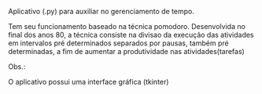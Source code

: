 Aplicativo (.py) para auxiliar no gerenciamento de tempo.<p>
Tem seu funcionamento baseado na técnica pomodoro. Desenvolvida no final dos anos 80, a técnica consiste na divisao da execução das atividades em intervalos pré determinados separados por pausas, também pré determinadas, a fim de aumentar a produtividade nas atividades(tarefas)
<p>Obs.:<p>
O aplicativo possui uma interface gráfica (tkinter)
